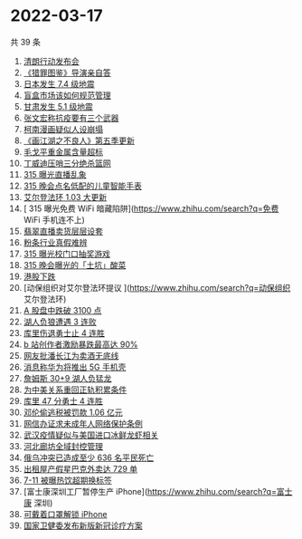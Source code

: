 # 2022-03-17

共 39 条

<!-- BEGIN -->
<!-- 最后更新时间 Thu Mar 17 2022 21:20:20 GMT+0800 (China Standard Time) -->

1. [清朗行动发布会](https://www.zhihu.com/search?q=清朗行动)
1. [《猎罪图鉴》导演亲自答](https://www.zhihu.com/search?q=猎罪图鉴)
1. [日本发生 7.4 级地震](https://www.zhihu.com/search?q=日本地震)
1. [盲盒市场该如何规范管理](https://www.zhihu.com/search?q=盲盒)
1. [甘肃发生 5.1 级地震](https://www.zhihu.com/search?q=甘肃地震)
1. [张文宏称抗疫要有三个武器](https://www.zhihu.com/search?q=张文宏)
1. [柯南漫画疑似人设崩塌](https://www.zhihu.com/search?q=柯南)
1. [《画江湖之不良人》第五季更新](https://www.zhihu.com/search?q=画江湖之不良人)
1. [毛戈平重金属含量超标](https://www.zhihu.com/search?q=毛戈平)
1. [丁威迪压哨三分绝杀篮网](https://www.zhihu.com/search?q=篮网)
1. [315 曝光直播乱象](https://www.zhihu.com/search?q=直播乱象)
1. [315 晚会点名低配的儿童智能手表](https://www.zhihu.com/search?q=智能儿童手表)
1. [艾尔登法环 1.03 大更新](https://www.zhihu.com/search?q=艾尔登法环更新)
1. [ 315 曝光免费 WiFi 暗藏陷阱](https://www.zhihu.com/search?q=免费 WiFi 手机连不上)
1. [翡翠直播卖货层层设套](https://www.zhihu.com/search?q=翡翠直播虚假宣传)
1. [粉条行业真假难辨](https://www.zhihu.com/search?q=粉条行业)
1. [315 曝光校门口抽奖游戏](https://www.zhihu.com/search?q=校园门口抽奖游戏)
1. [315 晚会曝光的「土坑」酸菜](https://www.zhihu.com/search?q=「土坑」酸菜)
1. [港股下跌](https://www.zhihu.com/search?q=港股下跌)
1. [动保组织对艾尔登法环提议 ](https://www.zhihu.com/search?q=动保组织 艾尔登法环)
1. [A 股盘中跌破 3100 点](https://www.zhihu.com/search?q=A股)
1. [湖人负狼遭遇 3 连败](https://www.zhihu.com/search?q=湖人)
1. [库里伤退勇士止 4 连胜](https://www.zhihu.com/search?q=勇士)
1. [b 站创作者激励暴跌最高达 90%](https://www.zhihu.com/search?q=哔哩哔哩)
1. [网友批潘长江为卖酒无底线](https://www.zhihu.com/search?q=潘长江卖酒)
1. [消息称华为将推出 5G 手机壳](https://www.zhihu.com/search?q=5G手机壳)
1. [詹姆斯 30+9 湖人负猛龙](https://www.zhihu.com/search?q=湖人)
1. [为中美关系重回正轨积累条件](https://www.zhihu.com/search?q=中美关系)
1. [库里 47 分勇士 4 连胜](https://www.zhihu.com/search?q=勇士)
1. [邓伦偷逃税被罚款 1.06 亿元](https://www.zhihu.com/search?q=邓伦偷逃税被查)
1. [网信办证求未成年人网络保护条例](https://www.zhihu.com/search?q=游戏防沉迷)
1. [武汉疫情疑似与美国进口冰鲜龙虾相关](https://www.zhihu.com/search?q=武汉疫情)
1. [河北廊坊全域封控管理](https://www.zhihu.com/search?q=河北廊坊)
1. [俄乌冲突已造成至少 636 名平民死亡](https://www.zhihu.com/search?q=俄乌冲突造成平民死亡)
1. [出租屋产假星巴克外卖达 729 单](https://www.zhihu.com/search?q=假星巴克)
1. [7-11 被曝热饮超期换标签](https://www.zhihu.com/search?q=热饮超期换标签)
1. [富士康深圳工厂暂停生产 iPhone](https://www.zhihu.com/search?q=富士康 深圳)
1. [可戴着口罩解锁 iPhone](https://www.zhihu.com/search?q=iPhone)
1. [国家卫健委发布新版新冠诊疗方案](https://www.zhihu.com/search?q=新版新冠诊疗方案)

<!-- END -->
